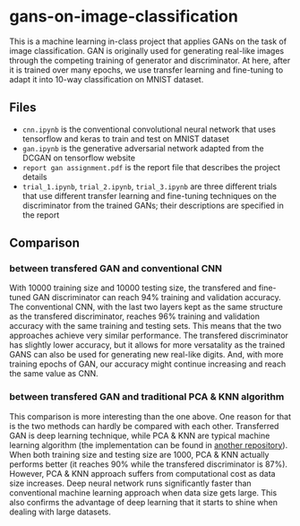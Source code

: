 # gans-on-image-classification
This is a machine learning in-class project that applies GANs on the task of image classification. GAN is originally used for generating real-like images through the competing training of generator and discriminator. At here, after it is trained over many epochs, we use transfer learning and fine-tuning to adapt it into 10-way classification on MNIST dataset. 

## Files
- `cnn.ipynb` is the conventional convolutional neural network that uses tensorflow and keras to train and test on MNIST dataset
- `gan.ipynb` is the generative adversarial network adapted from the DCGAN on tensorflow website
- `report gan assignment.pdf` is the report file that describes the project details
- `trial_1.ipynb`, `trial_2.ipynb`, `trial_3.ipynb` are three different trials that use different transfer learning and fine-tuning techniques on the discriminator from the trained GANs; their descriptions are specified in the report

## Comparison
### between transfered GAN and conventional CNN
With 10000 training size and 10000 testing size, the transfered and fine-tuned GAN discriminator can reach 94% training and validation accuracy. The conventional CNN, with the last two layers kept as the same structure as the transfered discriminator, reaches 96% training and validation accuracy with the same training and testing sets. This means that the two approaches achieve very similar performance. The transfered discriminator has slightly lower accuracy, but it allows for more versatality as the trained GANS can also be used for generating new real-like digits. And, with more training epochs of GAN, our accuracy might continue increasing and reach the same value as CNN.

### between transfered GAN and traditional PCA & KNN algorithm
This comparison is more interesting than the one above. One reason for that is the two methods can hardly be compared with each other. Transferred GAN is deep learning technique, while PCA & KNN are typical machine learning algorithm (the implementation can be found in [another repository](https://github.com/ck44liu/eigenvalue-for-mnist-classification)). When both training size and testing size are 1000, PCA & KNN actually performs better (it reaches 90% while the transfered discriminator is 87%). However, PCA & KNN approach suffers from computational cost as data size increases. Deep neural network runs significantly faster than conventional machine learning approach when data size gets large. This also confirms the advantage of deep learning that it starts to shine when dealing with large datasets.
